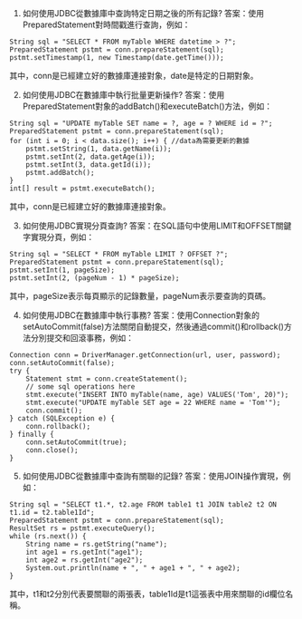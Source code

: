 

1. 如何使用JDBC從數據庫中查詢特定日期之後的所有記錄?
答案：使用PreparedStatement對時間戳進行查詢，例如：
```
String sql = "SELECT * FROM myTable WHERE datetime > ?";
PreparedStatement pstmt = conn.prepareStatement(sql); 
pstmt.setTimestamp(1, new Timestamp(date.getTime())); 
```
其中，conn是已經建立好的數據庫連接對象，date是特定的日期對象。

2. 如何使用JDBC在數據庫中執行批量更新操作?
答案：使用PreparedStatement對象的addBatch()和executeBatch()方法，例如：
```
String sql = "UPDATE myTable SET name = ?, age = ? WHERE id = ?";
PreparedStatement pstmt = conn.prepareStatement(sql); 
for (int i = 0; i < data.size(); i++) { //data為需要更新的數據
    pstmt.setString(1, data.getName(i)); 
    pstmt.setInt(2, data.getAge(i)); 
    pstmt.setInt(3, data.getId(i)); 
    pstmt.addBatch(); 
}
int[] result = pstmt.executeBatch();
```
其中，conn是已經建立好的數據庫連接對象。

3. 如何使用JDBC實現分頁查詢?
答案：在SQL語句中使用LIMIT和OFFSET關鍵字實現分頁，例如：
```
String sql = "SELECT * FROM myTable LIMIT ? OFFSET ?";
PreparedStatement pstmt = conn.prepareStatement(sql);
pstmt.setInt(1, pageSize);
pstmt.setInt(2, (pageNum - 1) * pageSize);
```
其中，pageSize表示每頁顯示的記錄數量，pageNum表示要查詢的頁碼。

4. 如何使用JDBC在數據庫中執行事務?
答案：使用Connection對象的setAutoCommit(false)方法關閉自動提交，然後通過commit()和rollback()方法分別提交和回滾事務，例如：
```
Connection conn = DriverManager.getConnection(url, user, password);
conn.setAutoCommit(false);
try {
    Statement stmt = conn.createStatement();
    // some sql operations here
    stmt.execute("INSERT INTO myTable(name, age) VALUES('Tom', 20)");
    stmt.execute("UPDATE myTable SET age = 22 WHERE name = 'Tom'");
    conn.commit();
} catch (SQLException e) {
    conn.rollback();
} finally {
    conn.setAutoCommit(true);
    conn.close();
}
```

5. 如何使用JDBC從數據庫中查詢有關聯的記錄?
答案：使用JOIN操作實現，例如：
```
String sql = "SELECT t1.*, t2.age FROM table1 t1 JOIN table2 t2 ON t1.id = t2.table1Id";
PreparedStatement pstmt = conn.prepareStatement(sql);
ResultSet rs = pstmt.executeQuery();
while (rs.next()) {
    String name = rs.getString("name");
    int age1 = rs.getInt("age1");
    int age2 = rs.getInt("age2");
    System.out.println(name + ", " + age1 + ", " + age2);
}
```
其中，t1和t2分別代表要關聯的兩張表，table1Id是t1這張表中用來關聯的id欄位名稱。